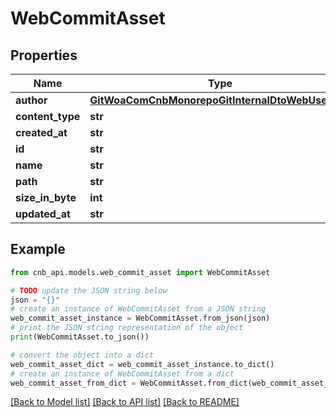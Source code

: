 # WebCommitAsset


## Properties

Name | Type | Description | Notes
------------ | ------------- | ------------- | -------------
**author** | [**GitWoaComCnbMonorepoGitInternalDtoWebUserInfo**](GitWoaComCnbMonorepoGitInternalDtoWebUserInfo.md) |  | [optional] 
**content_type** | **str** |  | [optional] 
**created_at** | **str** |  | [optional] 
**id** | **str** |  | [optional] 
**name** | **str** |  | [optional] 
**path** | **str** |  | [optional] 
**size_in_byte** | **int** |  | [optional] 
**updated_at** | **str** |  | [optional] 

## Example

```python
from cnb_api.models.web_commit_asset import WebCommitAsset

# TODO update the JSON string below
json = "{}"
# create an instance of WebCommitAsset from a JSON string
web_commit_asset_instance = WebCommitAsset.from_json(json)
# print the JSON string representation of the object
print(WebCommitAsset.to_json())

# convert the object into a dict
web_commit_asset_dict = web_commit_asset_instance.to_dict()
# create an instance of WebCommitAsset from a dict
web_commit_asset_from_dict = WebCommitAsset.from_dict(web_commit_asset_dict)
```
[[Back to Model list]](../README.md#documentation-for-models) [[Back to API list]](../README.md#documentation-for-api-endpoints) [[Back to README]](../README.md)


